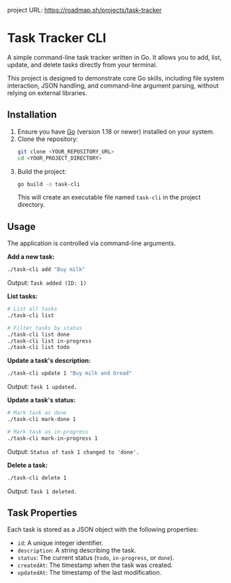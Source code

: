 project URL: https://roadmap.sh/projects/task-tracker

# Task Tracker CLI

A simple command-line task tracker written in Go. It allows you to add, list, update, and delete tasks directly from your terminal.

This project is designed to demonstrate core Go skills, including file system interaction, JSON handling, and command-line argument parsing, without relying on external libraries.

## Installation

1.  Ensure you have [Go](https://go.dev/doc/install) (version 1.18 or newer) installed on your system.
2.  Clone the repository:
    ```sh
    git clone <YOUR_REPOSITORY_URL>
    cd <YOUR_PROJECT_DIRECTORY>
    ```
3.  Build the project:
    ```sh
    go build -o task-cli
    ```
    This will create an executable file named `task-cli` in the project directory.

## Usage

The application is controlled via command-line arguments.

**Add a new task:**
```sh
./task-cli add "Buy milk"
```
Output: `Task added (ID: 1)`

**List tasks:**
```sh
# List all tasks
./task-cli list

# Filter tasks by status
./task-cli list done
./task-cli list in-progress
./task-cli list todo
```

**Update a task's description:**
```sh
./task-cli update 1 "Buy milk and bread"
```
Output: `Task 1 updated.`

**Update a task's status:**
```sh
# Mark task as done
./task-cli mark-done 1

# Mark task as in-progress
./task-cli mark-in-progress 1
```
Output: `Status of task 1 changed to 'done'.`

**Delete a task:**
```sh
./task-cli delete 1
```
Output: `Task 1 deleted.`

## Task Properties

Each task is stored as a JSON object with the following properties:
-   `id`: A unique integer identifier.
-   `description`: A string describing the task.
-   `status`: The current status (`todo`, `in-progress`, or `done`).
-   `createdAt`: The timestamp when the task was created.
-   `updatedAt`: The timestamp of the last modification.
